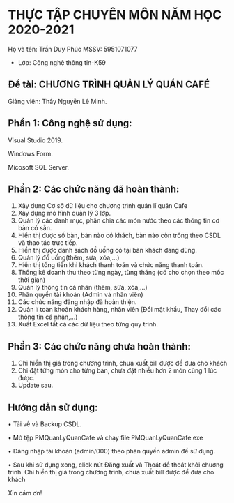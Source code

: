 ﻿# THỰC TẬP CHUYÊN MÔN NĂM HỌC 2020-2021
Họ và tên: Trần Duy Phúc
MSSV: 5951071077 
     
* Lớp: Công nghệ thông tin-K59

## Đề tài: CHƯƠNG TRÌNH QUẢN LÝ QUÁN CAFÉ

Giảng viên: Thầy Nguyễn Lê Minh. 

## Phần 1: Công nghệ sử dụng:
Visual Studio 2019.

Windows Form.
	
Micosoft SQL Server.

## Phần 2: Các chức năng đã hoàn thành:
1. Xây dựng Cơ sở dữ liệu cho chương trình quản lí quán Cafe
2. Xây dựng mô hình quản lý 3 lớp.
3. Quản lý các danh mục, phân chia các món nước theo các thông tin cơ bản có sẵn.
4. Hiển thị được số bàn, bàn nào có khách, bàn nào còn trống theo CSDL và thao tác trực tiếp.
5. Hiển thị được danh sách đồ uống có tại bàn khách đang dùng.
6. Quản lý đồ uống(thêm, sửa, xóa,...)
7. Hiển thị tổng tiền khi khách thanh toán và chức năng thanh toán.
8. Thống kê doanh thu theo từng ngày, từng tháng (có cho chọn theo mốc thời gian)
9. Quản lý thông tin cá nhân (thêm, sửa, xóa,...)
10. Phân quyền tài khoản (Admin và nhân viên)
11. Các chức năng đăng nhập đã hoàn thiện.
12. Quản lí toàn khoản khách hàng, nhân viên (Đổi mật khẩu, Thay đổi các thông tin cá nhân,…)
13. Xuất Excel tất cả các dữ liệu theo từng quy trình.

## Phần 3: Các chức năng chưa hoàn thành:
1. Chỉ hiển thị giá trong chương trình, chưa xuất bill được để đưa cho khách
2. Chỉ đặt từng món cho từng bàn, chưa đặt nhiều hơn 2 món cùng 1 lúc được.
3. Update sau.

## Hướng dẫn sử dụng:
• Tải về và Backup CSDL.

• Mở tệp PMQuanLyQuanCafe và chạy file PMQuanLyQuanCafe.exe

• Đăng nhập tài khoản (admin/000) theo phân quyền admin để sử dụng.

• Sau khi sử dụng xong, click nút Đăng xuất và Thoát để thoát khỏi chương trình. Chỉ hiển thị giá trong chương trình, chưa xuất bill được để đưa cho khách

Xin cám ơn!

